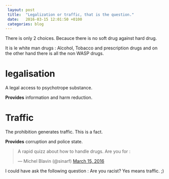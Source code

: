 ```yaml
---
 layout: post
 title:  "Legalization or traffic, that is the question."
 date:   2016-03-15 12:01:50 +0100
 categories: blog
---
```


There is only 2 choices. Becauce there is no soft drug against hard drug. 

It is le white man drugs : Alcohol, Tobacco and prescription drugs and on the other hand there is all the non WASP drugs. 

# legalisation 

A legal access to psychotrope substance. 


**Provides** information and harm reduction. 


# Traffic 

The prohibition generates traffic. This is a fact. 

**Provides**  corruption and police state. 


<blockquote class="twitter-tweet" data-lang="en"><p lang="en" dir="ltr">A rapid quizz about how to handle drugs. Are you for :</p>&mdash; Michel Blavin (@sinarf) <a href="https://twitter.com/sinarf/status/709820320815915009">March 15, 2016</a></blockquote>
<script async src="//platform.twitter.com/widgets.js" charset="utf-8"></script>


I could have ask the following question : Are you racist? Yes means traffic. ;)
